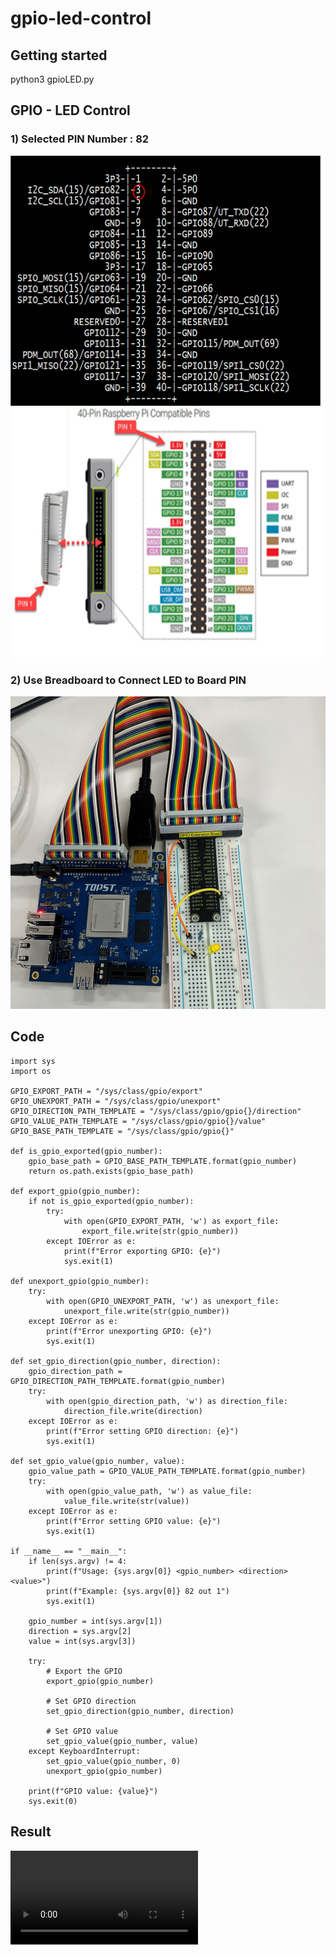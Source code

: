 # gpio-led-control



## Getting started
python3 gpioLED.py


## GPIO - LED Control

### 1) Selected PIN Number : 82

<img src="images/pinMap.png" alt="alt text" width="600" height="400">

<img src="images/raspPinMap.png" alt="alt text" width="600" height="400">

### 2) Use Breadboard to Connect LED to Board PIN

<img src="images/gpioLed.png" alt="alt text" width="600" height="500">

## Code

```
import sys
import os

GPIO_EXPORT_PATH = "/sys/class/gpio/export"
GPIO_UNEXPORT_PATH = "/sys/class/gpio/unexport"
GPIO_DIRECTION_PATH_TEMPLATE = "/sys/class/gpio/gpio{}/direction"
GPIO_VALUE_PATH_TEMPLATE = "/sys/class/gpio/gpio{}/value"
GPIO_BASE_PATH_TEMPLATE = "/sys/class/gpio/gpio{}"

def is_gpio_exported(gpio_number):
    gpio_base_path = GPIO_BASE_PATH_TEMPLATE.format(gpio_number)
    return os.path.exists(gpio_base_path)

def export_gpio(gpio_number):
    if not is_gpio_exported(gpio_number):
        try:
            with open(GPIO_EXPORT_PATH, 'w') as export_file:
                export_file.write(str(gpio_number))
        except IOError as e:
            print(f"Error exporting GPIO: {e}")
            sys.exit(1)

def unexport_gpio(gpio_number):
    try:
        with open(GPIO_UNEXPORT_PATH, 'w') as unexport_file:
            unexport_file.write(str(gpio_number))
    except IOError as e:
        print(f"Error unexporting GPIO: {e}")
        sys.exit(1)

def set_gpio_direction(gpio_number, direction):
    gpio_direction_path = GPIO_DIRECTION_PATH_TEMPLATE.format(gpio_number)
    try:
        with open(gpio_direction_path, 'w') as direction_file:
            direction_file.write(direction)
    except IOError as e:
        print(f"Error setting GPIO direction: {e}")
        sys.exit(1)

def set_gpio_value(gpio_number, value):
    gpio_value_path = GPIO_VALUE_PATH_TEMPLATE.format(gpio_number)
    try:
        with open(gpio_value_path, 'w') as value_file:
            value_file.write(str(value))
    except IOError as e:
        print(f"Error setting GPIO value: {e}")
        sys.exit(1)

if __name__ == "__main__":
    if len(sys.argv) != 4:
        print(f"Usage: {sys.argv[0]} <gpio_number> <direction> <value>")
        print(f"Example: {sys.argv[0]} 82 out 1")
        sys.exit(1)

    gpio_number = int(sys.argv[1])
    direction = sys.argv[2]
    value = int(sys.argv[3])

    try:
        # Export the GPIO
        export_gpio(gpio_number)

        # Set GPIO direction
        set_gpio_direction(gpio_number, direction)

        # Set GPIO value
        set_gpio_value(gpio_number, value)
    except KeyboardInterrupt:
        set_gpio_value(gpio_number, 0)
        unexport_gpio(gpio_number)

    print(f"GPIO value: {value}")
    sys.exit(0)
```

## Result
![Alt text](images/gpioLed.mp4)